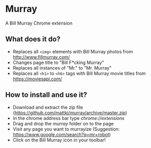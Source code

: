 # Murray
A Bill Murray Chrome extension

## What does it do?
- Replaces all ```<img>``` elements with Bill Murray photos from http://www.fillmurray.com/
- Changes page title to "Bill F\*cking Murray"
- Replaces all instances of "Mr." to "Mr. Murray"
- Replaces all ```<h1>``` to ```<h6>``` tags with Bill Murray movie titles from https://moviesapi.com/


## How to install and use it?

- Download and extract the zip file (https://github.com/mattkj/murray/archive/master.zip)
- In the chrome address bar type *chrome://extensions*
- Drag and drop the *murray* folder on to the page
- Visit any page you want to murrayize (Suggestion: https://www.google.com/search?q=mr+robot)
- Click on the Bill Murray icon in your toolbar!
